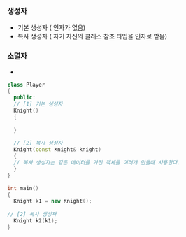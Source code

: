### 생성자
- 기본 생성자 ( 인자가 없음)
- 복사 생성자 ( 자기 자신의 클래스 참조 타입을 인자로 받음) 
### 소멸자
- 
```C++
class Player
{
  public:
  // [1] 기본 생성자
  Knight()
  {
    
  }
  
  // [2] 복사 생성자
  Knight(const Knight& knight)
  {
  // 복사 생성자는 같은 데이터를 가진 객체를 여러개 만들때 사용한다.
  } 
}

int main()
{
  Knight k1 = new Knight();
  
// [2] 복사 생성자
  Knight k2(k1);
}
```
